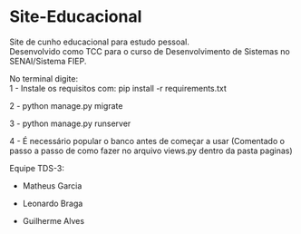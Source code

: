 # Site-Educacional
Site de cunho educacional para estudo pessoal.               
Desenvolvido como TCC para o curso de Desenvolvimento de Sistemas
no SENAI/Sistema FIEP.

No terminal digite:   
1 - Instale os requisitos com: pip install -r requirements.txt  

2 - python manage.py migrate  

3 - python manage.py runserver

4 - É necessário popular o banco antes de começar a usar (Comentado o passo a passo de como fazer no arquivo views.py dentro da pasta paginas)

Equipe TDS-3:

- Matheus Garcia 

- Leonardo Braga

- Guilherme Alves
